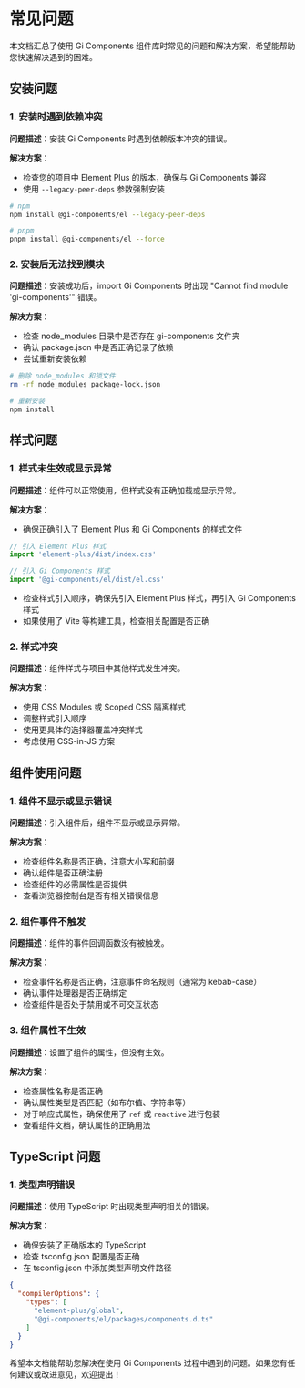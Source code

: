 # 常见问题

本文档汇总了使用 Gi Components 组件库时常见的问题和解决方案，希望能帮助您快速解决遇到的困难。

## 安装问题

### 1. 安装时遇到依赖冲突

**问题描述**：安装 Gi Components 时遇到依赖版本冲突的错误。

**解决方案**：

- 检查您的项目中 Element Plus 的版本，确保与 Gi Components 兼容
- 使用 `--legacy-peer-deps` 参数强制安装

```bash
# npm
npm install @gi-components/el --legacy-peer-deps

# pnpm
pnpm install @gi-components/el --force
```

### 2. 安装后无法找到模块

**问题描述**：安装成功后，import Gi Components 时出现 "Cannot find module 'gi-components'" 错误。

**解决方案**：

- 检查 node_modules 目录中是否存在 gi-components 文件夹
- 确认 package.json 中是否正确记录了依赖
- 尝试重新安装依赖

```bash
# 删除 node_modules 和锁文件
rm -rf node_modules package-lock.json

# 重新安装
npm install
```

## 样式问题

### 1. 样式未生效或显示异常

**问题描述**：组件可以正常使用，但样式没有正确加载或显示异常。

**解决方案**：

- 确保正确引入了 Element Plus 和 Gi Components 的样式文件

```js
// 引入 Element Plus 样式
import 'element-plus/dist/index.css'

// 引入 Gi Components 样式
import '@gi-components/el/dist/el.css'
```

- 检查样式引入顺序，确保先引入 Element Plus 样式，再引入 Gi Components 样式
- 如果使用了 Vite 等构建工具，检查相关配置是否正确

### 2. 样式冲突

**问题描述**：组件样式与项目中其他样式发生冲突。

**解决方案**：

- 使用 CSS Modules 或 Scoped CSS 隔离样式
- 调整样式引入顺序
- 使用更具体的选择器覆盖冲突样式
- 考虑使用 CSS-in-JS 方案

## 组件使用问题

### 1. 组件不显示或显示错误

**问题描述**：引入组件后，组件不显示或显示异常。

**解决方案**：

- 检查组件名称是否正确，注意大小写和前缀
- 确认组件是否正确注册
- 检查组件的必需属性是否提供
- 查看浏览器控制台是否有相关错误信息

### 2. 组件事件不触发

**问题描述**：组件的事件回调函数没有被触发。

**解决方案**：

- 检查事件名称是否正确，注意事件命名规则（通常为 kebab-case）
- 确认事件处理器是否正确绑定
- 检查组件是否处于禁用或不可交互状态

### 3. 组件属性不生效

**问题描述**：设置了组件的属性，但没有生效。

**解决方案**：

- 检查属性名称是否正确
- 确认属性类型是否匹配（如布尔值、字符串等）
- 对于响应式属性，确保使用了 `ref` 或 `reactive` 进行包装
- 查看组件文档，确认属性的正确用法

## TypeScript 问题

### 1. 类型声明错误

**问题描述**：使用 TypeScript 时出现类型声明相关的错误。

**解决方案**：

- 确保安装了正确版本的 TypeScript
- 检查 tsconfig.json 配置是否正确
- 在 tsconfig.json 中添加类型声明文件路径

```json
{
  "compilerOptions": {
    "types": [
      "element-plus/global",
      "@gi-components/el/packages/components.d.ts"
    ]
  }
}
```

希望本文档能帮助您解决在使用 Gi Components 过程中遇到的问题。如果您有任何建议或改进意见，欢迎提出！